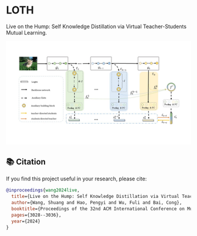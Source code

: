 # LOTH
Live on the Hump: Self Knowledge Distillation via Virtual Teacher-Students Mutual Learning.

![Overview of LOTH](MM24--LOTH.jpg)





## 📚 Citation

If you find this project useful in your research, please cite:

```bibtex
@inproceedings{wang2024live,
  title={Live on the Hump: Self Knowledge Distillation via Virtual Teacher-Students Mutual Learning},
  author={Wang, Shuang and Hao, Pengyi and Wu, Fuli and Bai, Cong},
  booktitle={Proceedings of the 32nd ACM International Conference on Multimedia},
  pages={3028--3036},
  year={2024}
}

